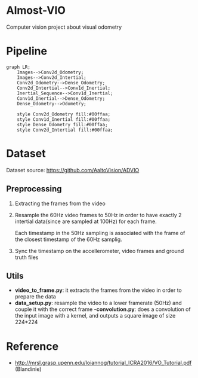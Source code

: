 # Almost-VIO

Computer vision project about visual odometry

# Pipeline

```mermaid
graph LR;
    Images-->Conv2d_Odometry;
    Images-->Conv2d_Intertial;
    Conv2d_Odometry-->Dense_Odometry;
    Conv2d_Intertial-->Conv1d_Inertial;
    Inertial_Sequence-->Conv1d_Inertial;
    Conv1d_Inertial-->Dense_Odometry;
    Dense_Odometry-->Odometry;

    style Conv2d_Odometry fill:#00ffaa;
    style Conv1d_Inertial fill:#00ffaa;
    style Dense_Odometry fill:#00ffaa;
    style Conv2d_Intertial fill:#00ffaa;
```

# Dataset

Dataset source: https://github.com/AaltoVision/ADVIO

## Preprocessing

1. Extracting the frames from the video

2. Resample the 60Hz video frames to 50Hz in order to have exactly 2 intertial data(since are sampled at 100Hz) for each frame.

   Each timestamp in the 50Hz sampling is associated with the frame of the closest timestamp of the 60Hz samplig.

3. Sync the timestamp on the accellerometer, video frames and ground truth files

## Utils

- **video_to_frame.py**: it extracts the frames from the video in order to prepare the data
- **data_setup.py**: resample the video to a lower framerate (50Hz) and couple it with the correct frame -**convolution.py**: does a convolution of the input image with a kernel, and outputs a square image of size 224\*224

# Reference

- http://mrsl.grasp.upenn.edu/loiannog/tutorial_ICRA2016/VO_Tutorial.pdf (Blandinie)
